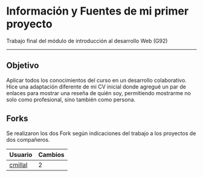 # Información y Fuentes de mi primer proyecto

Trabajo final del módulo de introducción al desarrollo Web (G92)

---

## Objetivo
Aplicar todos los conocimientos del curso en un desarrollo colaborativo. Hice una adaptación diferente de mi CV inicial donde agregué un par de enlaces para mostrar una reseña de quién soy, permitiendo mostrarme no solo como profesional, sino también como persona.

## Forks
Se realizaron los dos Fork según indicaciones del trabajo a los proyectos de dos compañeros.

| Usuario | Cambios |
| --- | --- |
| [cmillal](https://github.com/cmillal/cmillal.github.io) | 2 |
